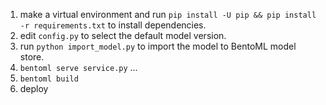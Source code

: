 1. make a virtual environment and run `pip install -U pip && pip install -r requirements.txt` to install dependencies.
2. edit `config.py` to select the default model version.
3. run `python import_model.py` to import the model to BentoML model store.
4. `bentoml serve service.py` ...
5. `bentoml build`
6. deploy
